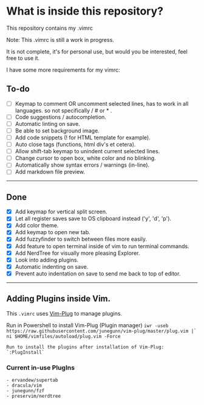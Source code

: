 # What is inside this repository?

This repository contains my .vimrc

Note: This .vimrc is still a work in progress.

It is not complete, it's for personal use, but would you be interested, feel
free to use it.

I have some more requirements for my vimrc:

## To-do

- [ ] Keymap <C-/> to comment OR uncomment selected lines, has to work in all
languages. so not specifically / # or * .
- [ ] Code suggestions / autocompletion.
- [ ] Automatic linting on save.
- [ ] Be able to set background image.
- [ ] Add code snippets (! for HTML template for example).
- [ ] Auto close tags (functions, html div's et cetera).
- [ ] Allow shift-tab keymap to unindent current selected lines.
- [ ] Change cursor to open box, white color and no blinking.
- [ ] Automatically show syntax errors / warnings (in-line).
- [ ] Add markdown file preview.

---

## Done

- [x] Add keymap for vertical split screen.
- [x] Let all register saves save to OS clipboard instead ('y', 'd', 'p').
- [x] Add color theme.
- [x] Add keymap to open new tab.
- [x] Add fuzzyfinder to switch between files more easily.
- [x] Add feature to open terminal inside of vim to run terminal commands.
- [x] Add NerdTree for visually more pleasing Explorer.
- [x] Look into adding plugins.
- [x] Automatic indenting on save.
- [x] Prevent auto indentation on save to send me back to top of editor.

---

## Adding Plugins inside Vim.
This `.vimrc` uses [Vim-Plug](https://github.com/junegunn/vim-plug) to manage plugins.

Run in Powershell to install Vim-Plug (Plugin manager)
    ```
    iwr -useb https://raw.githubusercontent.com/junegunn/vim-plug/master/plug.vim |`
    ni $HOME/vimfiles/autoload/plug.vim -Force
    ```

    Run to install the plugins after installation of Vim-Plug:
    `:PlugInstall`

### Current in-use PlugIns

    - ervandew/supertab
    - dracula/vim
    - junegunn/fzf
    - preservim/nerdtree
